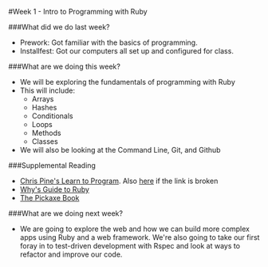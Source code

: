 #Week 1 - Intro to Programming with Ruby

###What did we do last week?
- Prework: Got familiar with the basics of programming.
- Installfest: Got our computers all set up and configured for class.

###What are we doing this week?

- We will be exploring the fundamentals of programming with Ruby
- This will include:
	- Arrays
	- Hashes
	- Conditionals
	- Loops
	- Methods
	- Classes
- We will also be looking at the Command Line, Git, and Github
	 

###Supplemental Reading
* [Chris Pine's Learn to Program](http://pine.fm/LearnToProgram/). Also [here](http://it-ebooks.info/book/36/) if the link is broken
* [Why's Guide to Ruby](http://mislav.uniqpath.com/poignant-guide/)
* [The Pickaxe Book](http://ruby-doc.com/docs/ProgrammingRuby/)

###What are we doing next week?

- We are going to explore the web and how we can build more complex apps using Ruby and a web framework.  We're also going to take our first foray in to test-driven development with Rspec and look at ways to refactor and improve our code.